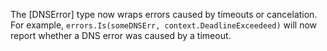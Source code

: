 The [DNSError] type now wraps errors caused by timeouts or cancelation.
For example, `errors.Is(someDNSErr, context.DeadlineExceedeed)`
will now report whether a DNS error was caused by a timeout.
